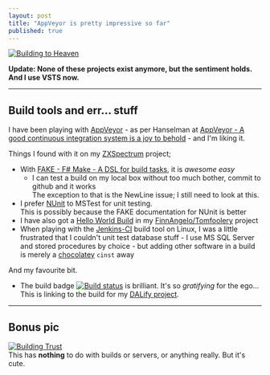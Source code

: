 ```yaml
---
layout: post
title: "AppVeyor is pretty impressive so far"
published: true
---
```


<a href="https://flic.kr/p/64Qc2m" title="Building to Heaven">![Building to Heaven](https://raw.githubusercontent.com/FinnAngelo/FinnAngelo.github.io/master/_posts/images/3325135786_9f28847c3c_z.jpg)</a>

**Update: None of these projects exist anymore, but the sentiment holds.  And I use VSTS now.**

----------------------------------------

## Build tools and err... stuff ##

I have been playing with [AppVeyor](https://ci.appveyor.com) - as per Hanselman at [AppVeyor - A good continuous integration system is a joy to behold](http://www.hanselman.com/blog/AppVeyorAGoodContinuousIntegrationSystemIsAJoyToBehold.aspx
) - and I'm liking it. 

Things I found with it on my [ZXSpectrum](https://github.com/FinnAngelo/ZXSpectrum) project;

* With [FAKE - F# Make - A DSL for build tasks](http://fsharp.github.io/FAKE/), it is _awesome easy_
  * I can test a build on my local box without too much bother, commit to github and it works  
    The exception to that is the NewLine issue; I still need to look at this.
* I prefer [NUnit](http://www.nunit.org/) to MSTest for unit testing.  
  This is possibly because the FAKE documentation for NUnit is better
* I have also got a [Hello World Build](https://github.com/FinnAngelo/Tomfoolery/tree/master/HelloWorldBuild) 
  in my [FinnAngelo/Tomfoolery](https://github.com/FinnAngelo/Tomfoolery) project
* When playing with the [Jenkins-CI](https://jenkins-ci.org/) build tool on Linux, I was a little frustrated 
  that I couldn't unit test database stuff - I use MS SQL Server and stored procedures by choice - but adding 
  other software in a build is merely a [chocolatey](https://chocolatey.org/) `cinst` away

And my favourite bit. 

* The build badge [![Build status](https://ci.appveyor.com/api/projects/status/c7pd6su7824jiuv8?svg=true)](https://ci.appveyor.com/project/FinnAngelo/dalify) is brilliant. It's so _gratifying_ for the ego...  
  This is linking to the build for my [DALify project](https://github.com/FinnAngelo/DALify). 

----------------------------------------

## Bonus pic ##

<a href="https://flic.kr/p/9YhRK2" title="Building Trust">![Building Trust](https://raw.githubusercontent.com/FinnAngelo/FinnAngelo.github.io/master/_posts/images/5887867043_8386af87b1_z.jpg)</a>  
This has **nothing** to do with builds or servers, or anything really. But it's cute.
